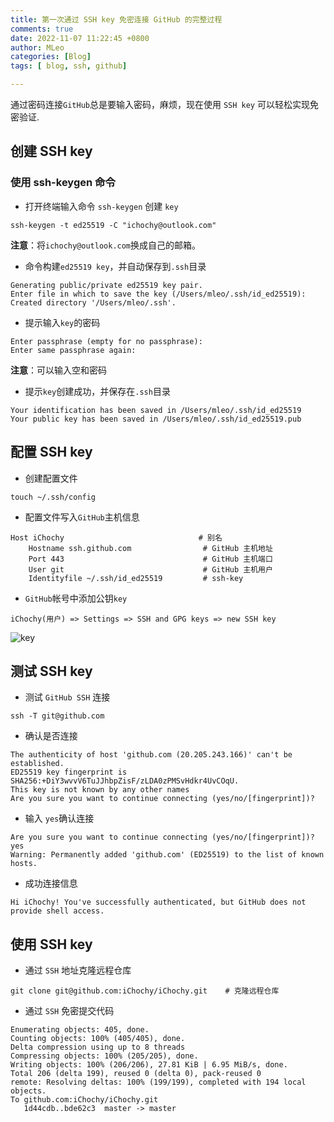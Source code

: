 ```yaml
---
title: 第一次通过 SSH key 免密连接 GitHub 的完整过程
comments: true
date: 2022-11-07 11:22:45 +0800
author: MLeo
categories: [Blog]
tags: [ blog, ssh, github]

---
```


 通过密码连接`GitHub`总是要输入密码，麻烦，现在使用 `SSH key` 可以轻松实现免密验证.


## 创建 SSH key
### 使用 ssh-keygen 命令
- 打开终端输入命令 `ssh-keygen` 创建 `key`
```other
ssh-keygen -t ed25519 -C "ichochy@outlook.com" 
```
**注意**：将`ichochy@outlook.com`换成自己的邮箱。

- 命令构建`ed25519 key`，并自动保存到`.ssh`目录
```other
Generating public/private ed25519 key pair.
Enter file in which to save the key (/Users/mleo/.ssh/id_ed25519): 
Created directory '/Users/mleo/.ssh'.
```

- 提示输入`key`的密码
```
Enter passphrase (empty for no passphrase): 
Enter same passphrase again: 
```
**注意**：可以输入空和密码

- 提示`key`创建成功，并保存在`.ssh`目录
```other
Your identification has been saved in /Users/mleo/.ssh/id_ed25519
Your public key has been saved in /Users/mleo/.ssh/id_ed25519.pub
```
## 配置 SSH key

- 创建配置文件
```other
touch ~/.ssh/config
```

- 配置文件写入`GitHub`主机信息
```other
Host iChochy                              # 别名
	Hostname ssh.github.com                # GitHub 主机地址      
	Port 443                               # GitHub 主机端口
	User git                               # GitHub 主机用户
	Identityfile ~/.ssh/id_ed25519         # ssh-key
```
- `GitHub`帐号中添加公钥`key`
```
iChochy(用户) => Settings => SSH and GPG keys => new SSH key
```
![key](https://images.ichochy.com/截屏2022-11-05%2021.12.34.png)

## 测试 SSH key 

- 测试 `GitHub SSH` 连接
```other
ssh -T git@github.com
```

- 确认是否连接
```other
The authenticity of host 'github.com (20.205.243.166)' can't be established.
ED25519 key fingerprint is SHA256:+DiY3wvvV6TuJJhbpZisF/zLDA0zPMSvHdkr4UvCOqU.
This key is not known by any other names
Are you sure you want to continue connecting (yes/no/[fingerprint])? 
```

- 输入 `yes`确认连接 
```other
Are you sure you want to continue connecting (yes/no/[fingerprint])? yes
Warning: Permanently added 'github.com' (ED25519) to the list of known hosts.
```
-  成功连接信息
```
Hi iChochy! You've successfully authenticated, but GitHub does not provide shell access.
```

## 使用 SSH key

- 通过 `SSH` 地址克隆远程仓库
```other
git clone git@github.com:iChochy/iChochy.git 	# 克隆远程仓库 
```

- 通过 `SSH` 免密提交代码
```other
Enumerating objects: 405, done.
Counting objects: 100% (405/405), done.
Delta compression using up to 8 threads
Compressing objects: 100% (205/205), done.
Writing objects: 100% (206/206), 27.81 KiB | 6.95 MiB/s, done.
Total 206 (delta 199), reused 0 (delta 0), pack-reused 0
remote: Resolving deltas: 100% (199/199), completed with 194 local objects.
To github.com:iChochy/iChochy.git
   1d44cdb..bde62c3  master -> master
```